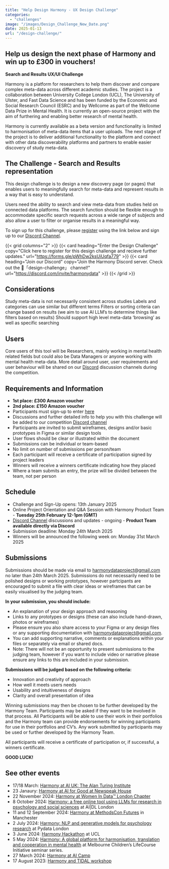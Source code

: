```yaml
---
title: "Help Design Harmony - UX Design Challenge"
categories: 
  - "challenges"
image: "/images/Design_Challenge_New_Date.png" 
date: 2025-01-13
url: "/design-challenge/"
---
```


## Help us design the next phase of Harmony and win up to £300 in vouchers!

**Search and Results UX/UI Challenge**

Harmony is a platform for researchers to help them discover and compare complex meta-data across different academic studies. The project is a collaboration between University College London (UCL), The University of Ulster, and Fast Data Science and has been funded by the Economic and Social Research Council (ESRC) and by Wellcome as part of the Wellcome Data Prize in Mental Health. It is currently an open-source project with the aim of furthering and enabling better research of mental health. 

Harmony is currently available as a beta version and functionality is limited to harmonisation of meta-data items that a user uploads. The next stage of the project is to deliver additional functionality to the platform and connect with other data discoverability platforms and partners to enable easier discovery of study meta-data. 

## The Challenge - Search and Results representation
This design challenge is to design a new discovery page (or pages) that enables users to meaningfully search for meta-data and represent results in a way that is easy to understand. 

Users need the ability to search and view meta-data from studies held on connected data platforms. The search function should be flexible enough to accommodate specific search requests across a wide range of subjects and also allow a user to filter or organise results in a meaningful way.

To sign up for this challenge, please [register](https://forms.gle/pWhDw2ksUiUqfa779) using the link below and sign up to our [Discord Channel](https://discord.gg/XPSwKzcG8N).

{{< grid columns="2" >}}
  {{< card heading="Enter the Design Challenge" copy="Click here to register for this design challenge and recieve further updates." url="https://forms.gle/pWhDw2ksUiUqfa779" >}}
  {{< card heading="Join our Discord" copy="Join the Harmony Discord server. Check out the 🏅「design-challenge」 channel!" url="https://discord.com/invite/harmonydata" >}}
{{< /grid >}}


## Considerations
Study meta-data is not necessarily consistent across studies
Labels and categories can use similar but different terms
Filters or sorting criteria can change based on results (we aim to use AI LLM’s to determine things like filters based on results)
Should support high level meta-data ‘browsing’ as well as specific searching

## Users
Core users of this tool will be Researchers, mainly working in mental health related fields but could also be Data Managers or anyone working with mental health meta-data. More detail around user, user requirements and user behaviour will be shared on our [Discord](https://discord.gg/XPSwKzcG8N) discussion channels during the competition.

## Requirements and Information
* **1st place: £300 Amazon voucher**
* **2nd place: £150 Amazon voucher**
* Participants must sign-up to enter [here](https://forms.gle/hkFiGDFPcraFPQGc9)
* Discussions and further detailed info to help you with this challenge will be added to our competition [Discord channel](https://discord.gg/XPSwKzcG8N) 
* Participants are invited to submit wireframes, designs and/or basic prototypes in Figma or similar design tools
* User flows should be clear or illustrated within the document
* Submissions can be individual or team-based
* No limit on number of submissions per person/team
* Each participant will receive a certificate of participation signed by project leaders
* Winners will receive a winners certificate indicating how they placed
* Where a team submits an entry, the prize will be divided between the team, not per person

## Schedule
* Challenge and Sign-Up opens: 13th January 2025
* Online Project Orientation and Q&A Session with Harmony Product Team - **Tuesday 25th February 12-1pm (GMT)**
* [Discord Channel](https://discord.gg/XPSwKzcG8N) discussions and updates - ongoing - **Product Team available directly via Discord**
* Submission deadline: Monday 24th March 2025
* Winners will be announced the following week on: Monday 31st March 2025


## Submissions
Submissions should be made via email to harmonydataproject@gmail.com no later than 24th March 2025. Submissions do not necessarily need to be polished designs or working prototypes, however partcipants are encouraged to submit a file with clear ideas or wireframes that can be easily visualised by the judging team. 

**In your submission, you should include:**
* An explanation of your design approach and reasoning
* Links to any prototypes or designs (these can also include hand-drawn, photos or wireframes)
* Please ensure you also share access to your Figma or any design files or any supporting documentation with  harmonydataproject@gmail.com. 
* You can add supporting narrative, comments or explanations within your files or separately via email or shared docs.  
* Note: There will not be an opportunity to present submissions to the judging team, however if you want to include video or narrative please ensure any links to this are included in your submission.


**Submissions will be judged based on the following criteria:**
* Innovation and creativity of approach
* How well it meets users needs
* Usability and intuitiveness of designs
* Clarity and overall presentation of idea

Winning submissions may then be chosen to be further developed by the Harmony Team. Participants may be asked if they want to be involved in that process. All Participants will be able to use their work in their portfolios and the Harmony team can provide endorsements for winning participants for use in their portfolios and CV’s. Any work submitted by participants may be used or further developed by the Harmony Team. 

All participants will receive a certificate of participation or, if successful, a winners certificate.

**GOOD LUCK!**


## See other events

* 17/18 March: [Harmony at AI UK: The Alan Turing Institute](https://ai-uk.turing.ac.uk)
* 23 Janaury: [Harmony at AI for Good at Newspeak House](https://harmonydata.ac.uk/psychology-ai-tool/newspeak-house/)
* 22 November 2024: [Harmony at Women In Data™️ London Chapter](/open-source-for-social-science/women-in-data/)
* 8 October 2024: [Harmony: a free online tool using LLMs for research in psychology and social sciences](/psychology-ai-tool/aidl-meetup/)  at AI|DL London
* 11 and 12 September 2024: [Harmony at MethodsCon Futures](/ai-in-mental-health/harmony-at-methodscon-futures/
) in Manchester
* 2 July 2024: [Harmony: NLP and generative models for psychology research](/open-source-for-social-science/pydata-meetup/)  at Pydata London
* 3 June 2024: [Harmony Hackathon](/open-source-for-social-science/hackathon/) at UCL
* 5 May 2024: [Harmony: A global platform for harmonisation, translation and cooperation in mental health](/ai-in-mental-health/harmony-at-lifecourse-seminar/) at  Melbourne Children’s LifeCourse Initiative seminar series.
* 27 March 2024: [Harmony at AI Camp](/psychology-ai-tool/aicamp-meetup/)
* 17 August 2023: [Harmony and TIDAL workshop](/ai-in-mental-health/harmony-and-tidal-workshop)


